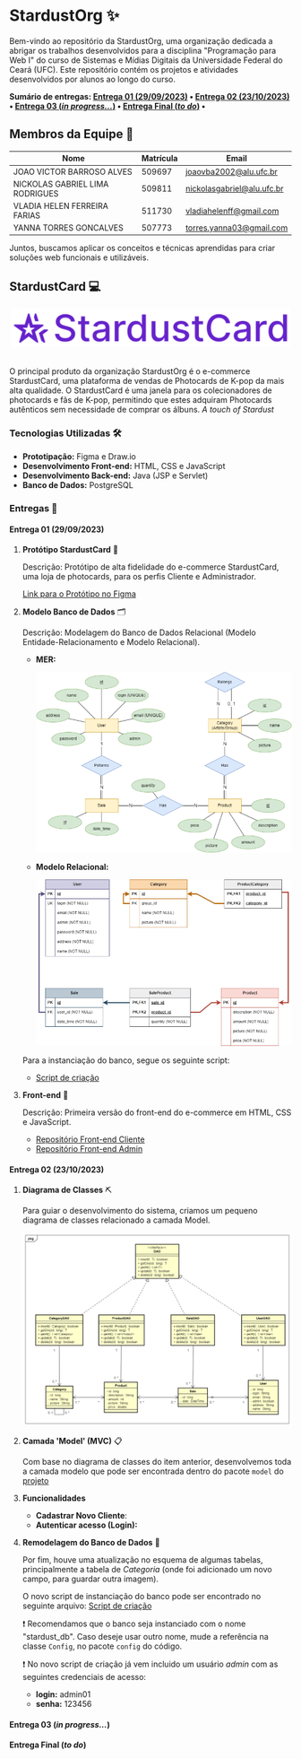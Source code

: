 # StardustOrg :sparkles:

Bem-vindo ao repositório da StardustOrg, uma organização dedicada a abrigar os trabalhos desenvolvidos para a disciplina "Programação para Web I" do curso de Sistemas e Mídias Digitais da Universidade Federal do Ceará (UFC). Este repositório contém os projetos e atividades desenvolvidos por alunos ao longo do curso.

**Sumário de entregas: [Entrega 01 (29/09/2023)](https://github.com/StardustOrg/.github/edit/main/profile/README.md#entrega-01-29092023) • [Entrega 02 (23/10/2023)](https://github.com/StardustOrg/.github/edit/main/profile/README.md#entrega-02-23102023)  • [Entrega 03 (*in progress...*)]() • [Entrega Final (*to do*)]() •**

## Membros da Equipe :busts_in_silhouette:

| Nome             | Matrícula | Email                  |
|---------------------|-----------|------------------------|
| JOAO VICTOR BARROSO ALVES        | 509697    | joaovba2002@alu.ufc.br      |
| NICKOLAS GABRIEL LIMA RODRIGUES  | 509811    | nickolasgabriel@alu.ufc.br      |
| VLADIA HELEN FERREIRA FARIAS     | 511730    | vladiahelenff@gmail.com     |
| YANNA TORRES GONCALVES     | 507773    | torres.yanna03@gmail.com      |

Juntos, buscamos aplicar os conceitos e técnicas aprendidas para criar soluções web funcionais e utilizáveis.

## StardustCard :computer:

<div align="center">
   <img src="logo.svg" width="500">
</div>

<br>

O principal produto da organização StardustOrg é o e-commerce StardustCard, uma plataforma de vendas de Photocards de K-pop da mais alta qualidade. O StardustCard é uma janela para os colecionadores de photocards e fãs de K-pop, permitindo que estes adquiram Photocards autênticos sem necessidade de comprar os álbuns.
*A touch of Stardust*

### Tecnologias Utilizadas 🛠️

- **Prototipação:** Figma e Draw.io
- **Desenvolvimento Front-end:** HTML, CSS e JavaScript
- **Desenvolvimento Back-end:** Java (JSP e Servlet)
- **Banco de Dados:** PostgreSQL

### Entregas 📅

#### Entrega 01 (29/09/2023)

1. **Protótipo StardustCard** :memo:
   
   Descrição: Protótipo de alta fidelidade do e-commerce StardustCard, uma loja de photocards, para os perfis Cliente e Administrador.
   
   [Link para o Protótipo no Figma](https://www.figma.com/file/PJWhswW6SMbAIEF9cnT8bz/Stardust-%7C-Prot%C3%B3tipo?type=design&node-id=0%3A1&mode=design&t=noJvPYJ8AvP8BBOh-1)

2. **Modelo Banco de Dados** :card_index_dividers:
   
   Descrição: Modelagem do Banco de Dados Relacional (Modelo Entidade-Relacionamento e Modelo Relacional).

   - **MER:**
     
     ![Modelo Entidade-Relacionamento](stardust-mer02.png)

   - **Modelo Relacional:**
     
     ![Modelo Relacional](stardust-mr.png)
      
   Para a instanciação do banco, segue os seguinte script:
   * [Script de criação](https://github.com/StardustOrg/Database/blob/main/stardust_db_schema.sql)

4. **Front-end** :art:
   
   Descrição: Primeira versão do front-end do e-commerce em HTML, CSS e JavaScript.

   - [Repositório Front-end Cliente](https://github.com/StardustOrg/BasicHTML_Client)
   - [Repositório Front-end Admin](https://github.com/StardustOrg/BasicHTML_Admin)

#### Entrega 02 (23/10/2023)

1. **Diagrama de Classes** :pick:

   Para guiar o desenvolvimento do sistema, criamos um pequeno diagrama de classes relacionado a camada Model.

   ![Diagrama de Classes](stardust_card_class_diagram.png)
   
2. **Camada 'Model' (MVC)** :clipboard:

   Com base no diagrama de classes do item anterior, desenvolvemos toda a camada modelo que pode ser encontrada dentro do pacote `model` do [projeto](https://github.com/StardustOrg/StardustCard-Ecommerce/tree/main/src/java/model)

3. **Funcionalidades**

     - **Cadastrar Novo Cliente**:
     - **Autenticar acesso (Login):**

4. **Remodelagem do Banco de Dados** :floppy_disk:

   Por fim, houve uma atualização no esquema de algumas tabelas, principalmente a tabela de *Categoria* (onde foi adicionado um novo campo, para guardar outra imagem).

   O novo script de instanciação do banco pode ser encontrado no seguinte arquivo: [Script de criação](https://github.com/StardustOrg/Database/blob/main/stardust_db_schema.sql)

   :exclamation: Recomendamos que o banco seja instanciado com o nome "stardust_db". Caso deseje usar outro nome, mude a referência na classe `Config`, no pacote `config` do código.

   :exclamation: No novo script de criação já vem incluido um usuário *admin* com as seguintes credenciais de acesso:

      - **login:** admin01
      - **senha:** 123456

#### Entrega 03 (*in progress...*)

#### Entrega Final (*to do*)
